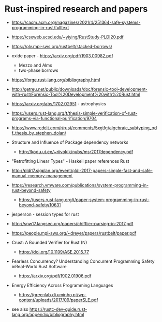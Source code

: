 # Rust-inspired research and papers

- https://cacm.acm.org/magazines/2021/4/251364-safe-systems-programming-in-rust/fulltext

- https://cseweb.ucsd.edu/~yiying/RustStudy-PLDI20.pdf

- https://plv.mpi-sws.org/rustbelt/stacked-borrows/

- oxide paper - https://arxiv.org/pdf/1903.00982.pdf
  - Mezzo and Alms
  - two-phase borrows

- https://forge.rust-lang.org/bibliography.html

- http://getreu.net/public/downloads/doc/forensic-tool-development-with-rust/Forensic-Tool%20Development%20with%20Rust.html

- https://arxiv.org/abs/1702.02951 - astrophysics

- https://users.rust-lang.org/t/thesis-simple-verification-of-rust-programs-via-functional-purification/9704

- https://www.reddit.com/r/rust/comments/5xgtfg/algebraic_subtyping_pdf_thesis_by_stephen_dolan/

- Structure and Influence of Package dependency networks
  - http://kodu.ut.ee/~riivokik/pubs/msr2017dependency.pdf

- "Retrofitting Linear Types" - Haskell paper references Rust

- http://pldi17.sigplan.org/event/pldi-2017-papers-simple-fast-and-safe-manual-memory-management

- https://research.vmware.com/publications/system-programming-in-rust-beyond-safety
  - https://users.rust-lang.org/t/paper-system-programming-in-rust-beyond-safety/10631

- jesperson - session types for rust

- http://spw17.langsec.org/papers/chifflier-parsing-in-2017.pdf

- https://people.mpi-sws.org/~dreyer/papers/rustbelt/paper.pdf

- Crust: A Bounded Verifier for Rust (N)
  - https://doi.org/10.1109/ASE.2015.77

- Fearless Concurrency? Understanding Concurrent Programming Safety inReal-World Rust Software
  - https://arxiv.org/pdf/1902.01906.pdf

- Energy Efficiency Across Programming Languages

  - https://greenlab.di.uminho.pt/wp-content/uploads/2017/09/paperSLE.pdf

- see also https://rustc-dev-guide.rust-lang.org/appendix/bibliography.html

